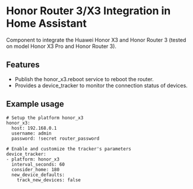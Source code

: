 # Honor Router 3/X3  Integration in Home Assistant
Component to integrate the Huawei Honor X3 and Honor Router 3 (tested on model Honor X3 Pro and Honor Router 3).

## Features
- Publish the honor_x3.reboot service to reboot the router.
- Provides a device_tracker to monitor the connection status of devices.

## Example usage

```
# Setup the platform honor_x3
honor_x3:
  host: 192.168.0.1
  username: admin
  password: !secret router_password

# Enable and customize the tracker's parameters
device_tracker:
- platform: honor_x3
  interval_seconds: 60
  consider_home: 180
  new_device_defaults:
    track_new_devices: false
```
